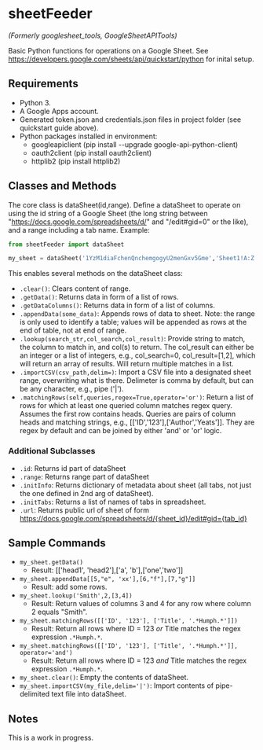 # sheetFeeder
_(Formerly googlesheet_tools, GoogleSheetAPITools)_

Basic Python functions for operations on a Google Sheet. See https://developers.google.com/sheets/api/quickstart/python for inital setup.

## Requirements

* Python 3.
* A Google Apps account.
* Generated token.json and credentials.json files in project folder (see quickstart guide above).
* Python packages installed in environment:
  * googleapiclient (pip install --upgrade google-api-python-client)
  * oauth2client (pip install oauth2client)
  * httplib2 (pip install httplib2)


## Classes and Methods

The core class is dataSheet(id,range). Define a dataSheet to operate on using the id string of a Google Sheet (the long string between "https://docs.google.com/spreadsheets/d/" and "/edit#gid=0" or the like), and a range including a tab name. Example:

```python
from sheetFeeder import dataSheet

my_sheet = dataSheet('1YzM1diaFchenQnchemgogyU2menGxv5Gme','Sheet1!A:Z')
```

This enables several methods on the dataSheet class:

* `.clear()`: Clears content of range.
* `.getData()`: Returns data in form of a list of rows.
* `.getDataColumns()`: Returns data in form of a list of columns.
* `.appendData(some_data)`: Appends rows of data to sheet.  Note: the range is only used to identify a table; values will be appended as rows at the end of table, not at end of range.
* `.lookup(search_str,col_search,col_result)`: Provide string to match, the column to match in, and col(s) to return. The col_result can either be an integer or a list of integers, e.g., col_search=0, col_result=[1,2], which will return an array of results. Will return multiple matches in a list.
* `.importCSV(csv_path,delim=)`: Import a CSV file into a designated sheet range, overwriting what is there. Delimeter is comma by default, but can be any character, e.g., pipe ('|').
* `.matchingRows(self,queries,regex=True,operator='or')`: Return a list of rows for which at least one queried column matches regex query. Assumes the first row contains heads. Queries are pairs of column heads and matching strings, e.g., [['ID','123'],['Author','Yeats']]. They are regex by default and can be joined by either 'and' or 'or' logic.

### Additional Subclasses

* `.id`: Returns id part of dataSheet 
* `.range`: Returns range part of dataSheet 
* `.initInfo`: Returns dictionary of metadata about sheet (all tabs, not just the one defined in 2nd arg of dataSheet).
* `.initTabs`: Returns a list of names of tabs in spreadsheet.
* `.url`: Returns public url of sheet of form https://docs.google.com/spreadsheets/d/{sheet_id}/edit#gid={tab_id}


## Sample Commands

* `my_sheet.getData()`
  * Result: [['head1', 'head2'],['a', 'b'],['one','two']]
* `my_sheet.appendData[[5,"e", 'xx'],[6,"f"],[7,"g"]]`
  * Result: add some rows.
* `my_sheet.lookup('Smith',2,[3,4])`
  * Result: Return values of columns 3 and 4 for any row where column 2 equals "Smith".
* `my_sheet.matchingRows([['ID', '123'], ['Title', '.*Humph.*']])`
  * Result: Return all rows where ID = 123 *or* Title matches the regex expression `.*Humph.*`. 
* `my_sheet.matchingRows([['ID', '123'], ['Title', '.*Humph.*']], operator='and')`
  * Result: Return all rows where ID = 123 *and* Title matches the regex expression `.*Humph.*`. 
* `my_sheet.clear()`: Empty the contents of dataSheet.
* `my_sheet.importCSV(my_file,delim='|')`: Import contents of pipe-delimited text file into dataSheet.



## Notes

This is a work in progress. 